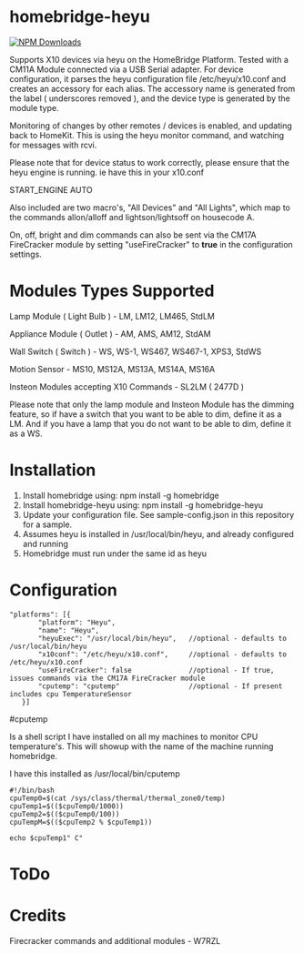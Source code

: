 # homebridge-heyu

[![NPM Downloads](https://img.shields.io/npm/dm/homebridge-heyu.svg?style=flat)](https://npmjs.org/package/homebridge-heyu)

Supports X10 devices via heyu on the HomeBridge Platform. Tested with a CM11A
Module connected via a USB Serial adapter. For device configuration, it parses
the heyu configuration file /etc/heyu/x10.conf and creates an accessory for each
alias.  The accessory name is generated from the label ( underscores removed ),
and the device type is generated by the module type.

Monitoring of changes by other remotes / devices is enabled, and updating back
to HomeKit. This is using the heyu monitor command, and watching for messages
with rcvi.

Please note that for device status to work correctly, please ensure that the heyu
engine is running.  ie have this in your x10.conf

START_ENGINE  AUTO

Also included are two macro's, "All Devices" and "All Lights", which map to the
commands allon/alloff and lightson/lightsoff on housecode A.

On, off, bright and dim commands can also be sent via the CM17A FireCracker module
by setting "useFireCracker" to **true** in the configuration settings.

# Modules Types Supported

Lamp Module ( Light Bulb ) - LM, LM12, LM465, StdLM

Appliance Module ( Outlet ) - AM, AMS, AM12, StdAM

Wall Switch ( Switch ) - WS, WS-1, WS467, WS467-1, XPS3, StdWS

Motion Sensor - MS10, MS12A, MS13A, MS14A, MS16A

Insteon Modules accepting X10 Commands - SL2LM ( 2477D )

Please note that only the lamp module and Insteon Module has the dimming feature,
so if have a switch that you want to be able to dim, define it as a LM.  And if
you have a lamp that you do not want to be able to dim, define it as a WS.

# Installation

1. Install homebridge using: npm install -g homebridge
2. Install homebridge-heyu using: npm install -g homebridge-heyu
3. Update your configuration file. See sample-config.json in this repository
for a sample.
4. Assumes heyu is installed in /usr/local/bin/heyu, and already configured and
running
5. Homebridge must run under the same id as heyu

# Configuration

```
"platforms": [{
       "platform": "Heyu",
       "name": "Heyu",
       "heyuExec": "/usr/local/bin/heyu",   //optional - defaults to /usr/local/bin/heyu
       "x10conf": "/etc/heyu/x10.conf",     //optional - defaults to /etc/heyu/x10.conf
       "useFireCracker": false              //optional - If true, issues commands via the CM17A FireCracker module
       "cputemp": "cputemp"                 //optional - If present includes cpu TemperatureSensor
   }]
```

#cputemp

Is a shell script I have installed on all my machines to monitor CPU
temperature's.  This will showup with the name of the machine running homebridge.

I have this installed as /usr/local/bin/cputemp

```
#!/bin/bash
cpuTemp0=$(cat /sys/class/thermal/thermal_zone0/temp)
cpuTemp1=$(($cpuTemp0/1000))
cpuTemp2=$(($cpuTemp0/100))
cpuTempM=$(($cpuTemp2 % $cpuTemp1))

echo $cpuTemp1" C"
```

# ToDo

# Credits
Firecracker commands and additional modules - W7RZL

